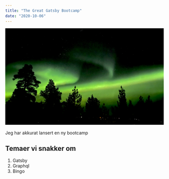 ```yaml
---
title: "The Great Gatsby Bootcamp"
date: "2020-10-06"
---
```


![Guovssahas](./guovssaha.jpeg)

Jeg har akkurat lansert en ny bootcamp

## Temaer vi snakker om

1. Gatsby
2. Graphql
3. Bingo